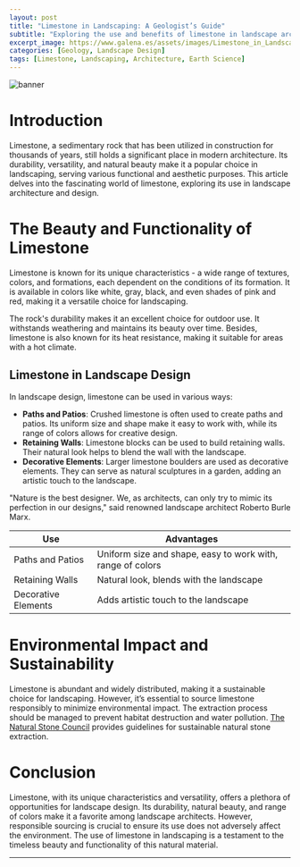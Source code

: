 ```yaml
---
layout: post
title: "Limestone in Landscaping: A Geologist’s Guide"
subtitle: "Exploring the use and benefits of limestone in landscape architecture and design."
excerpt_image: https://www.galena.es/assets/images/Limestone_in_Landscaping.png
categories: [Geology, Landscape Design]
tags: [Limestone, Landscaping, Architecture, Earth Science]
---
```


![banner](https://www.galena.es/assets/images/Limestone_in_Landscaping.png "A beautifully landscaped garden featuring various limestone elements, including pathways, retaining walls, and decorative boulders, showcasing the versatility of limestone in landscape architecture.")

# Introduction

Limestone, a sedimentary rock that has been utilized in construction for thousands of years, still holds a significant place in modern architecture. Its durability, versatility, and natural beauty make it a popular choice in landscaping, serving various functional and aesthetic purposes. This article delves into the fascinating world of limestone, exploring its use in landscape architecture and design.

# The Beauty and Functionality of Limestone

Limestone is known for its unique characteristics - a wide range of textures, colors, and formations, each dependent on the conditions of its formation. It is available in colors like white, gray, black, and even shades of pink and red, making it a versatile choice for landscaping.

The rock's durability makes it an excellent choice for outdoor use. It withstands weathering and maintains its beauty over time. Besides, limestone is also known for its heat resistance, making it suitable for areas with a hot climate.

## Limestone in Landscape Design

In landscape design, limestone can be used in various ways:

- **Paths and Patios**: Crushed limestone is often used to create paths and patios. Its uniform size and shape make it easy to work with, while its range of colors allows for creative design.
- **Retaining Walls**: Limestone blocks can be used to build retaining walls. Their natural look helps to blend the wall with the landscape.
- **Decorative Elements**: Larger limestone boulders are used as decorative elements. They can serve as natural sculptures in a garden, adding an artistic touch to the landscape.

"Nature is the best designer. We, as architects, can only try to mimic its perfection in our designs," said renowned landscape architect Roberto Burle Marx.

| Use | Advantages |
| --- | --- |
| Paths and Patios | Uniform size and shape, easy to work with, range of colors |
| Retaining Walls | Natural look, blends with the landscape |
| Decorative Elements | Adds artistic touch to the landscape |

# Environmental Impact and Sustainability

Limestone is abundant and widely distributed, making it a sustainable choice for landscaping. However, it’s essential to source limestone responsibly to minimize environmental impact. The extraction process should be managed to prevent habitat destruction and water pollution. [The Natural Stone Council](http://www.genuinestone.com/) provides guidelines for sustainable natural stone extraction.

# Conclusion

Limestone, with its unique characteristics and versatility, offers a plethora of opportunities for landscape design. Its durability, natural beauty, and range of colors make it a favorite among landscape architects. However, responsible sourcing is crucial to ensure its use does not adversely affect the environment. The use of limestone in landscaping is a testament to the timeless beauty and functionality of this natural material.

---